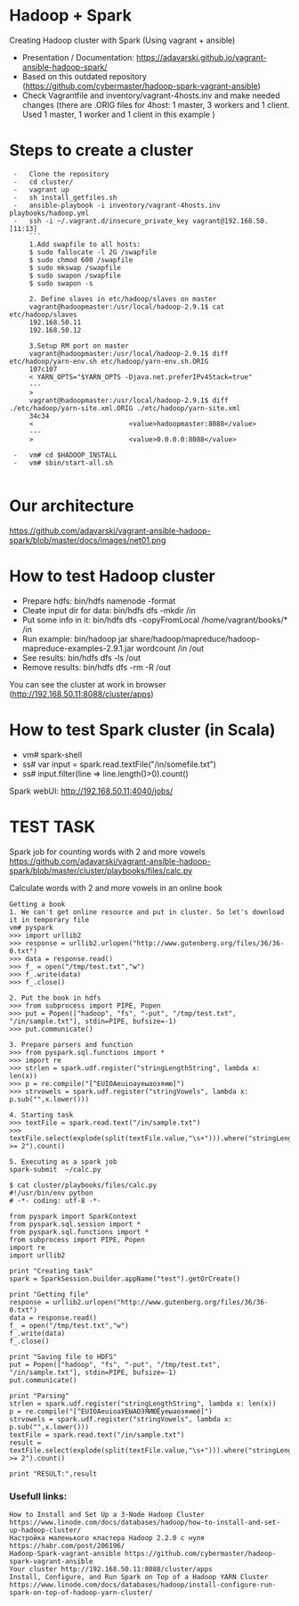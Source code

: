 # Hadoop + Spark
 Creating Hadoop cluster with Spark (Using vagrant + ansible)
 - Presentation / Documentation: https://adavarski.github.io/vagrant-ansible-hadoop-spark/
 - Based on this outdated repository (https://github.com/cybermaster/hadoop-spark-vagrant-ansible)
 - Check Vagrantfile and inventory/vagrant-4hosts.inv and make needed changes (there are .ORIG files for 4host: 1 master, 3 workers and 1 client. Used 1 master, 1 worker and 1 client in this example )

 

# Steps to create a cluster
```
 -   Clone the repository
 -   cd cluster/
 -   vagrant up
 -   sh install_getfiles.sh
 -   ansible-playbook -i inventory/vagrant-4hosts.inv playbooks/hadoop.yml
 -   ssh -i ~/.vagrant.d/insecure_private_key vagrant@192.168.50.[11:13]
     ```
     1.Add swapfile to all hosts:
     $ sudo fallocate -l 2G /swapfile
     $ sudo chmod 600 /swapfile
     $ sudo mkswap /swapfile
     $ sudo swapon /swapfile
     $ sudo swapon -s
     
     2. Define slaves in etc/hadoop/slaves on master
     vagrant@hadoopmaster:/usr/local/hadoop-2.9.1$ cat etc/hadoop/slaves 
     192.168.50.11
     192.168.50.12
     
     3.Setup RM port on master
     vagrant@hadoopmaster:/usr/local/hadoop-2.9.1$ diff etc/hadoop/yarn-env.sh etc/hadoop/yarn-env.sh.ORIG
     107c107
     < YARN_OPTS="$YARN_OPTS -Djava.net.preferIPv4Stack=true"
     ---
     > 
     vagrant@hadoopmaster:/usr/local/hadoop-2.9.1$ diff ./etc/hadoop/yarn-site.xml.ORIG ./etc/hadoop/yarn-site.xml
     34c34
     <                        <value>hadoopmaster:8088</value>
     ---
     >                        <value>0.0.0.0:8088</value>

 -   vm# cd $HADOOP_INSTALL
 -   vm# sbin/start-all.sh
 
 ```
# Our architecture

https://github.com/adavarski/vagrant-ansible-hadoop-spark/blob/master/docs/images/net01.png

# How to test Hadoop cluster

 -   Prepare hdfs: bin/hdfs namenode -format
 -   Cleate input dir for data: bin/hdfs dfs -mkdir /in
 -   Put some info in it: bin/hdfs dfs -copyFromLocal /home/vagrant/books/* /in
 -   Run example: bin/hadoop jar share/hadoop/mapreduce/hadoop-mapreduce-examples-2.9.1.jar wordcount /in /out
 -   See results: bin/hdfs dfs -ls /out
 -   Remove results: bin/hdfs dfs -rm -R /out
 
 You can see the cluster at work in browser (http://192.168.50.11:8088/cluster/apps)

# How to test Spark cluster (in Scala)

 -   vm# spark-shell
 -   ss# var input = spark.read.textFile("/in/somefile.txt")
 -   ss# input.filter(line => line.length()>0).count()
 
 Spark webUI: http://192.168.50.11:4040/jobs/
 
 # TEST TASK
 
Spark job for counting words with 2 and more vowels https://github.com/adavarski/vagrant-ansible-hadoop-spark/blob/master/cluster/playbooks/files/calc.py

Calculate words with 2 and more vowels in an online book
```
Getting a book
1. We can't get online resource and put in cluster. So let's download it in temporary file
vm# pyspark
>>> import urllib2
>>> response = urllib2.urlopen("http://www.gutenberg.org/files/36/36-0.txt") 
>>> data = response.read()
>>> f_ = open("/tmp/test.txt","w")
>>> f_.write(data)
>>> f_.close()

2. Put the book in hdfs
>>> from subprocess import PIPE, Popen
>>> put = Popen(["hadoop", "fs", "-put", "/tmp/test.txt", "/in/sample.txt"], stdin=PIPE, bufsize=-1)
>>> put.communicate()

3. Prepare parsers and function
>>> from pyspark.sql.functions import *
>>> import re
>>> strlen = spark.udf.register("stringLengthString", lambda x: len(x))
>>> p = re.compile("[^EUIOAeuioaуеыаоэяию]")
>>> strvowels = spark.udf.register("stringVowels", lambda x: p.sub("",x.lower()))

4. Starting task
>>> textFile = spark.read.text("/in/sample.txt")
>>> textFile.select(explode(split(textFile.value,"\s+"))).where("stringLengthString(stringVowels(col)) >= 2").count()
            
5. Executing as a spark job
spark-submit  ~/calc.py

$ cat cluster/playbooks/files/calc.py 
#!/usr/bin/env python
# -*- coding: utf-8 -*-

from pyspark import SparkContext
from pyspark.sql.session import *
from pyspark.sql.functions import *
from subprocess import PIPE, Popen
import re
import urllib2

print "Creating task"
spark = SparkSession.builder.appName("test").getOrCreate()

print "Getting file"
response = urllib2.urlopen("http://www.gutenberg.org/files/36/36-0.txt")
data = response.read()
f_ = open("/tmp/test.txt","w")
f_.write(data)
f_.close()

print "Saving file to HDFS"
put = Popen(["hadoop", "fs", "-put", "/tmp/test.txt", "/in/sample.txt"], stdin=PIPE, bufsize=-1)
put.communicate()

print "Parsing"
strlen = spark.udf.register("stringLengthString", lambda x: len(x))
p = re.compile("[^EUIOAeuioaУЕЫАОЭЯИЮЁуеыаоэяиюё]")
strvowels = spark.udf.register("stringVowels", lambda x: p.sub("",x.lower()))
textFile = spark.read.text("/in/sample.txt")
result = textFile.select(explode(split(textFile.value,"\s+"))).where("stringLengthString(stringVowels(col)) >= 2").count()

print "RESULT:",result
```


### Usefull links:
```
How to Install and Set Up a 3-Node Hadoop Cluster https://www.linode.com/docs/databases/hadoop/how-to-install-and-set-up-hadoop-cluster/
Настройка маленького кластера Hadoop 2.2.0 с нуля https://habr.com/post/206196/
Hadoop-Spark-vagrant-ansible https://github.com/cybermaster/hadoop-spark-vagrant-ansible
Your cluster http://192.168.50.11:8088/cluster/apps
Install, Configure, and Run Spark on Top of a Hadoop YARN Cluster https://www.linode.com/docs/databases/hadoop/install-configure-run-spark-on-top-of-hadoop-yarn-cluster/
```


